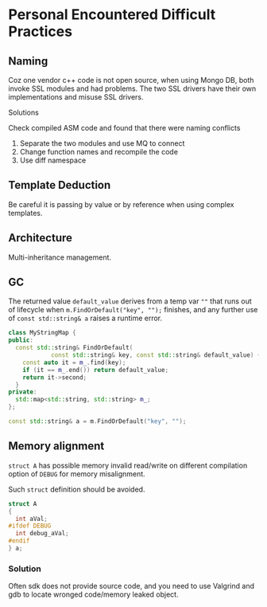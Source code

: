 # Personal Encountered Difficult Practices

## Naming 

Coz one vendor c++ code is not open source, when using Mongo DB, both invoke SSL modules and had problems. The two SSL drivers have their own implementations and misuse SSL drivers.

Solutions

Check compiled ASM code and found that there were naming conflicts

1. Separate the two modules and use MQ to connect
2. Change function names and recompile the code
3. Use diff namespace

## Template Deduction

Be careful it is passing by value or by reference when using complex templates.

## Architecture

Multi-inheritance management.

## GC

The returned value `default_value` derives from a temp var `""` that runs out of lifecycle when `m.FindOrDefault("key", "");` finishes, 
and any further use of `const std::string& a` raises a runtime error. 

```cpp
class MyStringMap {
public:
  const std::string& FindOrDefault(
            const std::string& key, const std::string& default_value) {
    const auto it = m_.find(key);
    if (it == m_.end()) return default_value;
    return it->second;
  }
private:
  std::map<std::string, std::string> m_;
};

const std::string& a = m.FindOrDefault("key", "");
```

## Memory alignment

`struct A` has possible memory invalid read/write on different compilation option of `DEBUG` for memory misalignment.

Such `struct` definition should be avoided.
```cpp
struct A
{
  int aVal;
#ifdef DEBUG
  int debug_aVal;
#endif
} a;
```

### Solution

Often sdk does not provide source code, and you need to use Valgrind and gdb to locate wronged code/memory leaked object.